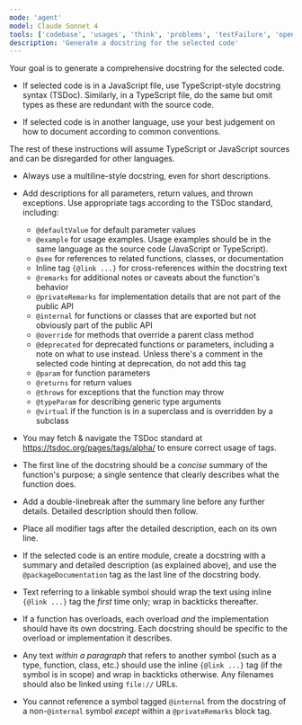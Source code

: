 ```yaml
---
mode: 'agent'
model: Claude Sonnet 4
tools: ['codebase', 'usages', 'think', 'problems', 'testFailure', 'openSimpleBrowser', 'findTestFiles', 'searchResults', 'githubRepo', 'runTests', 'editFiles', 'search', 'runTasks']
description: 'Generate a docstring for the selected code'
---
```


Your goal is to generate a comprehensive docstring for the selected code.

- If selected code is in a JavaScript file, use TypeScript-style docstring syntax (TSDoc). Similarly, in a TypeScript file, do the same but omit types as these are redundant with the source code.

- If selected code is in another language, use your best judgement on how to document according to common conventions.

The rest of these instructions will assume TypeScript or JavaScript sources and can be disregarded for other languages.

- Always use a multiline-style docstring, even for short descriptions.

- Add descriptions for all parameters, return values, and thrown exceptions. Use appropriate tags according to the TSDoc standard, including:
  - `@defaultValue` for default parameter values
  - `@example` for usage examples. Usage examples should be in the same language as the source code (JavaScript or TypeScript).
  - `@see` for references to related functions, classes, or documentation
  - Inline tag `{@link ...}` for cross-references within the docstring text
  - `@remarks` for additional notes or caveats about the function's behavior
  - `@privateRemarks` for implementation details that are not part of the public API
  - `@internal` for functions or classes that are exported but not obviously part of the public API
  - `@override` for methods that override a parent class method
  - `@deprecated` for deprecated functions or parameters, including a note on what to use instead. Unless there's a comment in the selected code hinting at deprecation, do not add this tag
  - `@param` for function parameters
  - `@returns` for return values
  - `@throws` for exceptions that the function may throw
  - `@typeParam` for describing generic type arguments
  - `@virtual` if the function is in a superclass and is overridden by a subclass

- You may fetch & navigate the TSDoc standard at https://tsdoc.org/pages/tags/alpha/ to ensure correct usage of tags.

- The first line of the docstring should be a _concise_ summary of the function's purpose; a single sentence that clearly describes what the function does.

- Add a double-linebreak after the summary line before any further details. Detailed description should then follow.

- Place all modifier tags after the detailed description, each on its own line.

- If the selected code is an entire module, create a docstring with a summary and detailed description (as explained above), and use the `@packageDocumentation` tag as the last line of the docstring body.

- Text referring to a linkable symbol should wrap the text using inline `{@link ...}` tag the _first_ time only; wrap in backticks thereafter.

- If a function has overloads, each overload _and_ the implementation should have its own docstring. Each docstring should be specific to the overload or implementation it describes.

- Any text _within a paragraph_ that refers to another symbol (such as a type, function, class, etc.) should use the inline `{@link ...}` tag (if the symbol is in scope) and wrap in backticks otherwise. Any filenames should also be linked using `file://` URLs.

- You cannot reference a symbol tagged `@internal` from the docstring of a non-`@internal` symbol _except_ within a `@privateRemarks` block tag.


